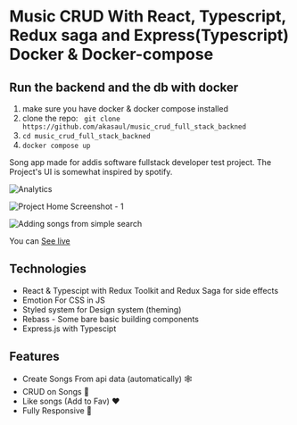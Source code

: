 
# Music CRUD With React, Typescript, Redux saga and Express(Typescript) Docker & Docker-compose

## Run the backend and the db with docker
1. make sure you have docker & docker compose installed
2. clone the repo:  ```
git clone https://github.com/akasaul/music_crud_full_stack_backned```
4. ```cd music_crud_full_stack_backned```
5.  ```docker compose up```


Song app made for addis software fullstack developer test project.
The Project's UI is somewhat inspired by spotify.

![Analytics](https://github.com/user-attachments/assets/df35cdff-4636-4a4f-ac02-f5edc99fc9d7)

![Project Home Screenshot - 1](https://user-images.githubusercontent.com/97656710/236034803-1880fbb3-0d17-403f-a47c-f9de24443720.png)

![Adding songs from simple search](https://user-images.githubusercontent.com/97656710/236035289-a73bfcde-5a8f-46a7-bee4-9596956c5e2b.png)


You can [See live](https://music-crud-fullstack.vercel.app/)

## Technologies

- React & Typescipt with Redux Toolkit and Redux Saga for side effects
- Emotion For CSS in JS
- Styled system for Design system (theming)
- Rebass - Some bare basic building components
- Express.js with Typescipt

## Features

- Create Songs From api data (automatically) 🕸️
- CRUD on Songs 🎼
- Like songs (Add to Fav) ❤️
- Fully Responsive 📱
